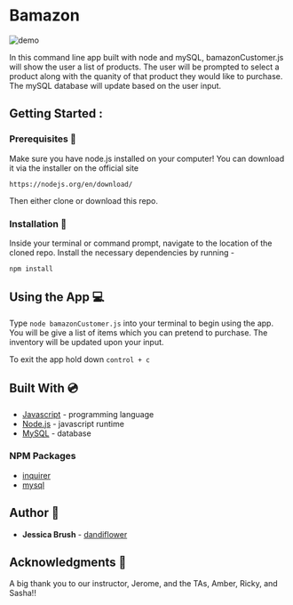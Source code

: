 # Bamazon

![demo](demo.gif)

In this command line app built with node and mySQL, bamazonCustomer.js will show the user a list of products. The user will be prompted to select a product along with the quanity of that product they would like to purchase. The mySQL database will update based on the user input.

## Getting Started :

### Prerequisites :open_file_folder:
Make sure you have node.js installed on your computer! You can download it via the installer on the official site
```
https://nodejs.org/en/download/
```
Then either clone or download this repo.

### Installation :file_folder:
Inside your terminal or command prompt, navigate to the location of the cloned repo. Install the necessary dependencies by running - 
```
npm install
```

## Using the App :computer:

Type `node bamazonCustomer.js` into your terminal to begin using the app. You will be give a list of items which you can pretend to purchase. The inventory will be updated upon your input. 

To exit the app hold down `control + c`

## Built With :cd:
* [Javascript](https://www.javascript.com/) - programming language
* [Node.js](https://nodejs.org/en/) - javascript runtime
* [MySQL](https://dev.mysql.com/downloads/mysql/) - database

### NPM Packages
* [inquirer](https://www.npmjs.com/package/inquirer)
* [mysql](https://www.npmjs.com/package/mysql)

## Author :key:
* **Jessica Brush** - [dandiflower](https://github.com/dandiflower)


## Acknowledgments :pray:
A big thank you to our instructor, Jerome, and the TAs, Amber, Ricky, and Sasha!!